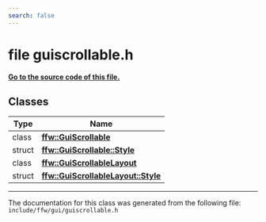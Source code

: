 ```yaml
---
search: false
---
```


# file guiscrollable.h

**[Go to the source code of this file.](guiscrollable_8h_source.md)**
## Classes

|Type|Name|
|-----|-----|
|class|[**ffw::GuiScrollable**](classffw_1_1_gui_scrollable.md)|
|struct|[**ffw::GuiScrollable::Style**](structffw_1_1_gui_scrollable_1_1_style.md)|
|class|[**ffw::GuiScrollableLayout**](classffw_1_1_gui_scrollable_layout.md)|
|struct|[**ffw::GuiScrollableLayout::Style**](structffw_1_1_gui_scrollable_layout_1_1_style.md)|




----------------------------------------
The documentation for this class was generated from the following file: `include/ffw/gui/guiscrollable.h`
